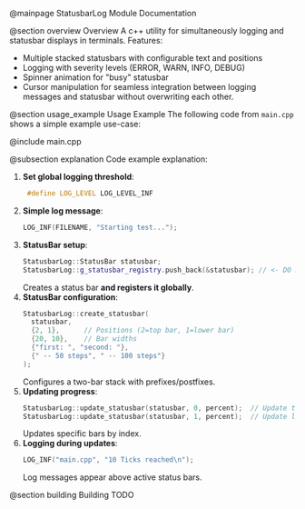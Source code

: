 @mainpage StatusbarLog Module Documentation

@section overview Overview
A c++ utility for simultaneously logging and statusbar displays in terminals.
Features:
- Multiple stacked statusbars with configurable text and positions
- Logging with severity levels (ERROR, WARN, INFO, DEBUG)
- Spinner animation for "busy" statusbar
- Cursor manipulation for seamless integration between logging messages and statusbar without overwriting each other.

@section usage_example Usage Example
The following code from `main.cpp` shows a simple example use-case:

@include main.cpp

@subsection explanation Code example explanation:
1. **Set global logging threshold**:
   ```cpp
    #define LOG_LEVEL LOG_LEVEL_INF
   ```
2. **Simple log message**:
   ```cpp
   LOG_INF(FILENAME, "Starting test...");
   ```
3. **StatusBar setup**:
   ```cpp
   StatusbarLog::StatusBar statusbar;
   StatusbarLog::g_statusbar_registry.push_back(&statusbar); // <- DO NOT FORGET
   ```
   Creates a status bar **and registers it globally**.
4. **StatusBar configuration**:
   ```cpp
   StatusbarLog::create_statusbar(
     statusbar, 
     {2, 1},      // Positions (2=top bar, 1=lower bar) 
     {20, 10},    // Bar widths
     {"first: ", "second: "}, 
     {" -- 50 steps", " -- 100 steps"}
   );
   ```
   Configures a two-bar stack with prefixes/postfixes.
5. **Updating progress**:
   ```cpp
   StatusbarLog::update_statusbar(statusbar, 0, percent);  // Update top bar
   StatusbarLog::update_statusbar(statusbar, 1, percent);  // Update lower bar
   ```
   Updates specific bars by index.
6. **Logging during updates**:
   ```cpp
   LOG_INF("main.cpp", "10 Ticks reached\n");
   ```
   Log messages appear above active status bars.

@section building Building
TODO
